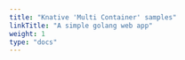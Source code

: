 ```yaml
---
title: "Knative 'Multi Container' samples"
linkTitle: "A simple golang web app"
weight: 1
type: "docs"
---
```

